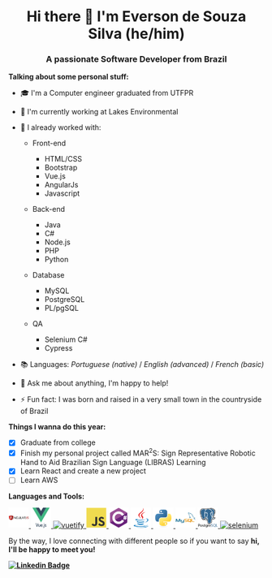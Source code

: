 <h1 align="center">Hi there 👋 I'm Everson de Souza Silva (he/him)</h1>
<h3 align="center">A passionate Software Developer from Brazil</h3>

**Talking about some personal stuff:**
  
- 🎓 I'm a Computer engineer graduated from UTFPR 
  
- 🔭 I'm currently working at Lakes Environmental
 
- 🌱 I already worked with:
  	- Front-end
    	- HTML/CSS
		- Bootstrap
		- Vue.js
		- AngularJs
		- Javascript
  	
	- Back-end
		- Java
		- C#
		- Node.js
		- PHP
		- Python

	- Database
		- MySQL
		- PostgreSQL
		- PL/pgSQL
	
	- QA
		- Selenium C#
		- Cypress

- 📚 Languages: *Portuguese (native)* / *English (advanced)* / *French (basic)*
- 💬 Ask me about anything, I'm happy to help!
- ⚡ Fun fact: I was born and raised in a very small town in the countryside of Brazil

**Things I wanna do this year:**
- [x] Graduate from college
- [x] Finish my personal project called MAR<sup>2</sup>S: Sign Representative Robotic Hand to Aid Brazilian Sign Language (LIBRAS) Learning
- [x] Learn React and create a new project
- [ ] Learn AWS

**Languages and Tools:**
<p align="left"> <a href="https://angular.io" target="_blank"> <img src="https://raw.githubusercontent.com/devicons/devicon/master/icons/angularjs/angularjs-original-wordmark.svg" alt="angularjs" width="40" height="40"/> </a>  <a href="https://vuejs.org/" target="_blank"> <img src="https://raw.githubusercontent.com/devicons/devicon/master/icons/vuejs/vuejs-original-wordmark.svg" alt="vuejs" width="40" height="40"/> </a> <a href="https://vuetifyjs.com/en/" target="_blank"> <img src="https://bestofjs.org/logos/vuetify.svg" alt="vuetify" width="40" height="40"/> </a> <a href="https://developer.mozilla.org/en-US/docs/Web/JavaScript" target="_blank"> <img src="https://raw.githubusercontent.com/devicons/devicon/master/icons/javascript/javascript-original.svg" alt="javascript" width="40" height="40"/> </a> <a href="https://www.w3schools.com/cs/" target="_blank"> <img src="https://raw.githubusercontent.com/devicons/devicon/master/icons/csharp/csharp-original.svg" alt="csharp" width="40" height="40"/> </a> <a href="https://www.java.com" target="_blank"> <img src="https://raw.githubusercontent.com/devicons/devicon/master/icons/java/java-original.svg" alt="java" width="40" height="40"/> </a>   <a href="https://www.python.org" target="_blank"> <img src="https://raw.githubusercontent.com/devicons/devicon/master/icons/python/python-original.svg" alt="python" width="40" height="40"/> </a> <a href="https://www.mysql.com/" target="_blank"> <img src="https://raw.githubusercontent.com/devicons/devicon/master/icons/mysql/mysql-original-wordmark.svg" alt="mysql" width="40" height="40"/> </a> <a href="https://www.postgresql.org" target="_blank"> <img src="https://raw.githubusercontent.com/devicons/devicon/master/icons/postgresql/postgresql-original-wordmark.svg" alt="postgresql" width="40" height="40"/> </a>  <a href="https://www.selenium.dev" target="_blank"> <img src="https://raw.githubusercontent.com/detain/svg-logos/780f25886640cef088af994181646db2f6b1a3f8/svg/selenium-logo.svg" alt="selenium" width="40" height="40"/> </a> </p>

<p>By the way, I love connecting with different people</b> so if you want to say <b>hi, I'll be happy to meet you!</p>

[![Linkedin Badge](https://img.shields.io/badge/-Everson%20de%20Souza-blue?style=for-the-badge&logo=Linkedin&logoColor=white&link=https://linkedin.com/in/everson-de-souza-silva/)](https://linkedin.com/in/everson-de-souza-silva)

